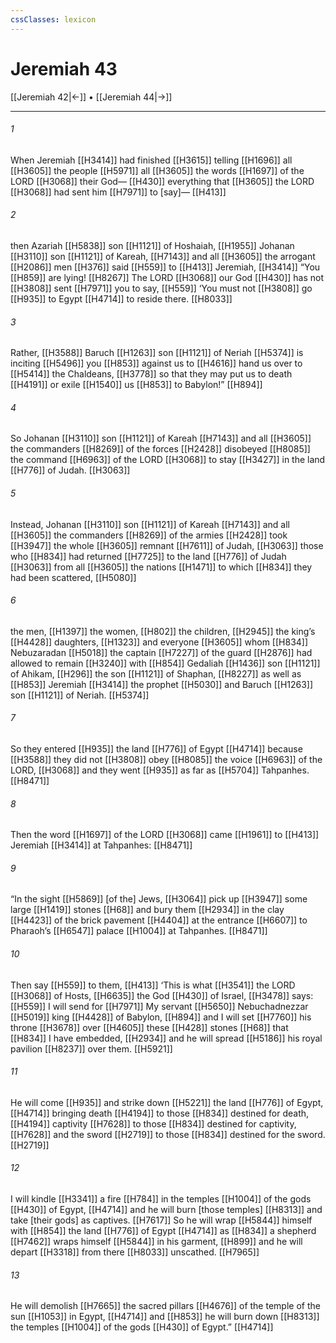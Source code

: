 ```yaml
---
cssClasses: lexicon
---
```


# Jeremiah 43

[[Jeremiah 42|←]] • [[Jeremiah 44|→]]

---

###### 1
When Jeremiah [[H3414]] had finished [[H3615]] telling [[H1696]] all [[H3605]] the people [[H5971]] all [[H3605]] the words [[H1697]] of the LORD [[H3068]] their God— [[H430]] everything that [[H3605]] the LORD [[H3068]] had sent him [[H7971]] to [say]— [[H413]]

###### 2
then Azariah [[H5838]] son [[H1121]] of Hoshaiah, [[H1955]] Johanan [[H3110]] son [[H1121]] of Kareah, [[H7143]] and all [[H3605]] the arrogant [[H2086]] men [[H376]] said [[H559]] to [[H413]] Jeremiah, [[H3414]] “You [[H859]] are lying! [[H8267]] The LORD [[H3068]] our God [[H430]] has not [[H3808]] sent [[H7971]] you to say, [[H559]] ‘You must not [[H3808]] go [[H935]] to Egypt [[H4714]] to reside there. [[H8033]]

###### 3
Rather, [[H3588]] Baruch [[H1263]] son [[H1121]] of Neriah [[H5374]] is inciting [[H5496]] you [[H853]] against us to [[H4616]] hand us over to [[H5414]] the Chaldeans, [[H3778]] so that they may put us to death [[H4191]] or exile [[H1540]] us [[H853]] to Babylon!” [[H894]]

###### 4
So Johanan [[H3110]] son [[H1121]] of Kareah [[H7143]] and all [[H3605]] the commanders [[H8269]] of the forces [[H2428]] disobeyed [[H8085]] the command [[H6963]] of the LORD [[H3068]] to stay [[H3427]] in the land [[H776]] of Judah. [[H3063]]

###### 5
Instead, Johanan [[H3110]] son [[H1121]] of Kareah [[H7143]] and all [[H3605]] the commanders [[H8269]] of the armies [[H2428]] took [[H3947]] the whole [[H3605]] remnant [[H7611]] of Judah, [[H3063]] those who [[H834]] had returned [[H7725]] to the land [[H776]] of Judah [[H3063]] from all [[H3605]] the nations [[H1471]] to which [[H834]] they had been scattered, [[H5080]]

###### 6
the men, [[H1397]] the women, [[H802]] the children, [[H2945]] the king’s [[H4428]] daughters, [[H1323]] and everyone [[H3605]] whom [[H834]] Nebuzaradan [[H5018]] the captain [[H7227]] of the guard [[H2876]] had allowed to remain [[H3240]] with [[H854]] Gedaliah [[H1436]] son [[H1121]] of Ahikam, [[H296]] the son [[H1121]] of Shaphan, [[H8227]] as well as [[H853]] Jeremiah [[H3414]] the prophet [[H5030]] and Baruch [[H1263]] son [[H1121]] of Neriah. [[H5374]]

###### 7
So they entered [[H935]] the land [[H776]] of Egypt [[H4714]] because [[H3588]] they did not [[H3808]] obey [[H8085]] the voice [[H6963]] of the LORD, [[H3068]] and they went [[H935]] as far as [[H5704]] Tahpanhes. [[H8471]]

###### 8
Then the word [[H1697]] of the LORD [[H3068]] came [[H1961]] to [[H413]] Jeremiah [[H3414]] at Tahpanhes: [[H8471]]

###### 9
“In the sight [[H5869]] [of the] Jews, [[H3064]] pick up [[H3947]] some large [[H1419]] stones [[H68]] and bury them [[H2934]] in the clay [[H4423]] of the brick pavement [[H4404]] at the entrance [[H6607]] to Pharaoh’s [[H6547]] palace [[H1004]] at Tahpanhes. [[H8471]]

###### 10
Then say [[H559]] to them, [[H413]] ‘This is what [[H3541]] the LORD [[H3068]] of Hosts, [[H6635]] the God [[H430]] of Israel, [[H3478]] says: [[H559]] I will send for [[H7971]] My servant [[H5650]] Nebuchadnezzar [[H5019]] king [[H4428]] of Babylon, [[H894]] and I will set [[H7760]] his throne [[H3678]] over [[H4605]] these [[H428]] stones [[H68]] that [[H834]] I have embedded, [[H2934]] and he will spread [[H5186]] his royal pavilion [[H8237]] over them. [[H5921]]

###### 11
He will come [[H935]] and strike down [[H5221]] the land [[H776]] of Egypt, [[H4714]] bringing death [[H4194]] to those [[H834]] destined for death, [[H4194]] captivity [[H7628]] to those [[H834]] destined for captivity, [[H7628]] and the sword [[H2719]] to those [[H834]] destined for the sword. [[H2719]]

###### 12
I will kindle [[H3341]] a fire [[H784]] in the temples [[H1004]] of the gods [[H430]] of Egypt, [[H4714]] and he will burn [those temples] [[H8313]] and take [their gods] as captives. [[H7617]] So he will wrap [[H5844]] himself with [[H854]] the land [[H776]] of Egypt [[H4714]] as [[H834]] a shepherd [[H7462]] wraps himself [[H5844]] in his garment, [[H899]] and he will depart [[H3318]] from there [[H8033]] unscathed. [[H7965]]

###### 13
He will demolish [[H7665]] the sacred pillars [[H4676]] of the temple of the sun [[H1053]] in Egypt, [[H4714]] and [[H853]] he will burn down [[H8313]] the temples [[H1004]] of the gods [[H430]] of Egypt.” [[H4714]]

